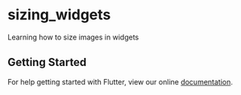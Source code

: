 # sizing_widgets

Learning how to size images in widgets

## Getting Started

For help getting started with Flutter, view our online
[documentation](https://flutter.io/).
